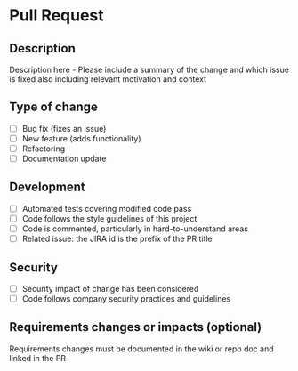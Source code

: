 # Pull Request

## Description

Description here - Please include a summary of the change and which issue is fixed also including relevant motivation and context

## Type of change

- [ ] Bug fix (fixes an issue)
- [ ] New feature (adds functionality)
- [ ] Refactoring
- [ ] Documentation update

## Development

- [ ] Automated tests covering modified code pass
- [ ] Code follows the style guidelines of this project
- [ ] Code is commented, particularly in hard-to-understand areas
- [ ] Related issue: the JIRA id is the prefix of the PR title

## Security

- [ ] Security impact of change has been considered
- [ ] Code follows company security practices and guidelines

## Requirements changes or impacts (optional)

Requirements changes must be documented in the wiki or repo doc and linked in the PR
